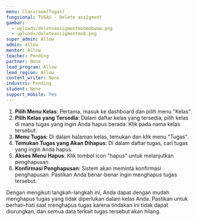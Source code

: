 ```yaml
---
menu: Classroom(Tugas)
fungsional: TUGAS - Delete assigment
gambar:
  - uploads/deleteassigmentmobmobwow.png
  - uploads/deleteassigmentmob.png
super_admin: Allow
admin: Allow
mentor: Allow
teacher: Pending
partner: None
lead_program: Allow
lead_region: Allow
content_writer: None
industri: Pending
student: None
support_mobile: Yes
---
```



1. **Pilih Menu Kelas**: Pertama, masuk ke dashboard dan pilih menu "Kelas".
2. **Pilih Kelas yang Tersedia**: Dalam daftar kelas yang tersedia, pilih kelas di mana tugas yang ingin Anda hapus berada. Klik pada nama kelas tersebut.
3. **Menu Tugas**: Di dalam halaman kelas, temukan dan klik menu "Tugas".
4. **Temukan Tugas yang Akan Dihapus**: Di dalam daftar tugas, cari tugas yang ingin Anda hapus.
5. **Akses Menu Hapus**:  Klik tombol icon "hapus" untuk melanjutkan penghapusan
6. **Konfirmasi Penghapusan**: Sistem akan meminta konfirmasi penghapusan. Pastikan Anda benar-benar ingin menghapus tugas tersebut.

Dengan mengikuti langkah-langkah ini, Anda dapat dengan mudah menghapus tugas yang tidak diperlukan dalam kelas Anda. Pastikan untuk berhati-hati saat menghapus tugas karena tindakan ini tidak dapat diurungkan, dan semua data terkait tugas tersebut akan hilang.